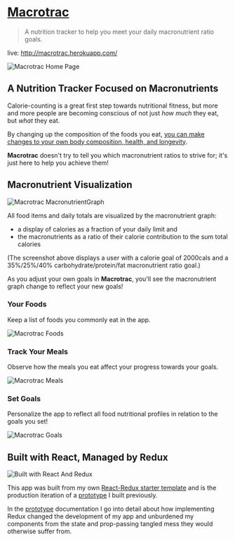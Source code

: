 # [Macrotrac](http://macrotrac.herokuapp.com/)
> A nutrition tracker to help you meet your daily macronutrient ratio goals.

live: http://macrotrac.herokuapp.com/

![Macrotrac Home Page](./assets/gifs/AddMeal.gif)

## A Nutrition Tracker Focused on Macronutrients

Calorie-counting is a great first step towards nutritional fitness, but more and more people are becoming conscious of not just *how much* they eat, but *what* they eat.

By changing up the composition of the foods you eat, [you can make changes to your own body composition, health, and longevity](https://www.ncbi.nlm.nih.gov/pmc/articles/PMC4490104/).

**Macrotrac** doesn't try to tell you which macronutrient ratios to strive for; it's just here to help you achieve them!

## Macronutrient Visualization

![Macrotrac MacronutrientGraph](./assets/imgs/MacronutrientGraph.png)

All food items and daily totals are visualized by the macronutrient graph:
- a display of calories as a fraction of your daily limit and
- the macronutrients as a ratio of their calorie contribution to the sum total calories

(The screenshot above displays a user with a calorie goal of 2000cals and a 35%/25%/40% carbohydrate/protein/fat macronutrient ratio goal.)

As you adjust your own goals in **Macrotrac**, you'll see the macronutrient graph change to reflect your new goals!


### Your Foods  
Keep a list of foods you commonly eat in the app.

![Macrotrac Foods](./assets/gifs/AddFood.gif)

### Track Your Meals
Observe how the meals you eat affect your progress towards your goals.

![Macrotrac Meals](./assets/imgs/Home.png)

### Set Goals
Personalize the app to reflect all food nutritional profiles in relation to the goals you set!

![Macrotrac Goals](./assets/gifs/User.gif)

## Built with React, Managed by Redux

![Built with React And Redux](./assets/imgs/ReactAndRedux.png)

This app was built from my own [React-Redux starter template](https://github.com/devonbahary/react-redux-starter-template) and is the production iteration of a [prototype](https://github.com/devonbahary/macrotrac-redux-proto) I built previously.

In the [prototype](https://github.com/devonbahary/macrotrac-redux-proto) documentation I go into detail about how implementing Redux changed the development of my app and unburdened my components from the state and prop-passing tangled mess they would otherwise suffer from.
